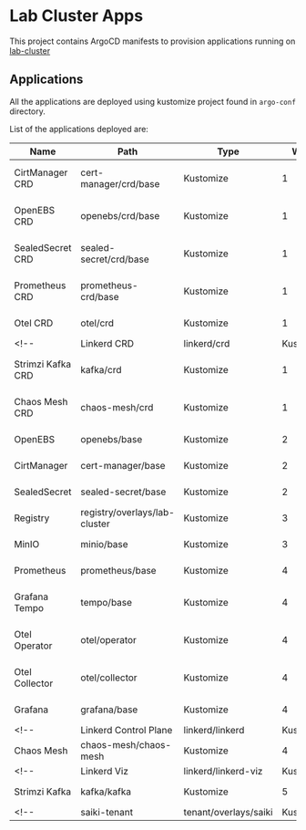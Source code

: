 # Lab Cluster Apps
This project contains ArgoCD manifests to provision applications running on [lab-cluster](https://github.com/hanapedia/lab-cluster) 

## Applications
All the applications are deployed using kustomize project found in `argo-conf` directory.

List of the applications deployed are:

| Name | Path | Type | Wave | Description |
|------|------|------|------|-------------|
|CirtManager CRD|cert-manager/crd/base|Kustomize|1|CertManager CRD Installation|
|OpenEBS CRD|openebs/crd/base|Kustomize|1|OpenEBS CRD Installation|
|SealedSecret CRD|sealed-secret/crd/base|Kustomize|1|SealedSecret CRD Installation|
|Prometheus CRD|prometheus-crd/base|Kustomize|1|Prometheus CRD Installation|
|Otel CRD|otel/crd|Kustomize|1|Otel CRD Installation|
<!-- |Linkerd CRD|linkerd/crd|Kustomize|1|Linkerd CRD Installation| -->
|Strimzi Kafka CRD|kafka/crd|Kustomize|1|Strimzi Kafka CRD Installation|
|Chaos Mesh CRD|chaos-mesh/crd|Kustomize|1|Chaos Mesh CRD Installation|
|OpenEBS|openebs/base|Kustomize|2|OpenEBS Installation|
|CirtManager|cert-manager/base|Kustomize|2|CertManager Installation|
|SealedSecret|sealed-secret/base|Kustomize|2|SealedSecret Installation|
|Registry|registry/overlays/lab-cluster|Kustomize|3|Registry Installation|
|MinIO|minio/base|Kustomize|3|MinIO Installation|
|Prometheus|prometheus/base|Kustomize|4|Prometheus Installation|
|Grafana Tempo|tempo/base|Kustomize|4|Grafana Tempo Installation|
|Otel Operator|otel/operator|Kustomize|4|Otel Operator Installation|
|Otel Collector|otel/collector|Kustomize|4|Otel Collector Installation|
|Grafana|grafana/base|Kustomize|4|Grafana Installation|
<!-- |Linkerd Control Plane|linkerd/linkerd|Kustomize|4|Linkerd Control Plane Installation| -->
|Chaos Mesh|chaos-mesh/chaos-mesh|Kustomize|4|Chaos Mesh Installation|
<!-- |Linkerd Viz|linkerd/linkerd-viz|Kustomize|5|Linkerd Viz Installation| -->
|Strimzi Kafka|kafka/kafka|Kustomize|5|Strimzi Kafka Installation|
<!-- |saiki-tenant|tenant/overlays/saiki|Kustomize|5|Tenant used by Saiki san| -->
